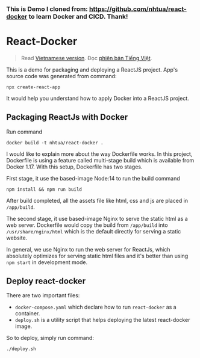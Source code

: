 ### This is Demo I cloned from: https://github.com/nhtua/react-docker to learn Docker and CICD. Thank!

# React-Docker

> Read [Vietnamese version](./README-vn.md).
> Đọc [phiên bản Tiếng Việt](./README-vn.md). 

This is a demo for packaging and deploying a ReactJS project. App's source code was generated from command:

```
npx create-react-app
```

It would help you understand how to apply Docker into a ReactJS project.


## Packaging ReactJs with Docker

Run command

```
docker build -t nhtua/react-docker .
```

I would like to explain more about the way Dockerfile works. In this project, Dockerfile is using a feature called multi-stage build which is available from Docker 1.17. With this setup, Dockerfile has two stages.

First stage, it use the based-image Node:14 to run the build command

```
npm install && npm run build
```
After build completed, all the assets file like html, css and js are placed in `/app/build`.

The second stage, it use based-image Nginx to serve the static html as a web server. Dockerfile would copy the build from `/app/build` into `/usr/share/nginx/html` which is the default directly for serving a static website.

In general, we use Nginx to run the web server for ReactJs, which absolutely optimizes for serving static html files and it's better than using `npm start` in development mode.

## Deploy react-docker

There are two important files:

-  `docker-compose.yaml` which declare how to run `react-docker` as a container.
- `deploy.sh` is a utility script that helps deploying the latest react-docker image.

So to deploy, simply run command:
```
./deploy.sh
```
